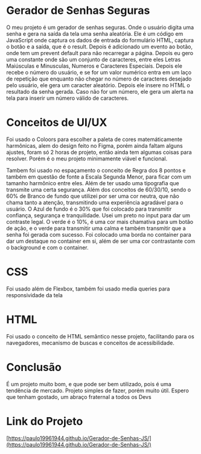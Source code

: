 # Gerador de Senhas Seguras

O meu projeto é um gerador de senhas seguras. Onde o usuário digita uma senha e gera na saída da tela uma senha aleatória. Ele é um código em JavaScript onde captura os dados de entrada do formulário HTML, captura o botão e a saída, que é o result. Depois é adicionado um evento ao botão, onde tem um prevent default para não recarregar a página. Depois eu gero uma constante onde são um conjunto de caracteres, entre eles Letras Maiúsculas e Minusculas, Numeros e Caracteres Especiais. Depois ele recebe o número do usuário, e se for um valor numérico entra em um laço de repetição que enquanto não chegar no número de caracteres desejado pelo usuário, ele gera um caracter aleatório. Depois ele insere no HTML o resultado da senha gerada. Caso não for um número, ele gera um alerta na tela para inserir um número válido de caracteres.

# Conceitos de UI/UX

Foi usado o Coloors para escolher a paleta de cores matemáticamente harmônicas, alem do design feito no Figma, porém ainda faltam alguns ajustes, foram só 2 horas de projeto, então ainda tem algumas coisas para resolver. Porém é o meu projeto minimamente viável e funcional. 

Tambem foi usado no espaçamento o conceito de Regra dos 8 pontos e também em questão de fonte a Escala Segunda Menor, para ficar com um tamanho harmônico entre eles. Além de ter usado uma tipografia que transmite uma certa segurança. Além dos conceitos de 60/30/10, sendo o 60% de Branco de fundo que utilizei por ser uma cor neutra, que não chama tanto a atenção, transmitindo uma experiência agradável para o usuário. O Azul de fundo é o 30% que foi colocado para transmitir confiança, segurança e tranquilidade. Usei um preto no input para dar um contraste legal. O verde é o 10%, é uma cor mais chamativa para um botão de ação, e o verde para transmitir uma calma e também transmitir que a senha foi gerada com sucesso. Foi colocado uma borda no container para dar um destaque no container em si, além de ser uma cor contrastante com o background e com o container.

# CSS

Foi usado além de Flexbox, também foi usado media queries para responsividade da tela

# HTML

Foi usado o conceito de HTML semântico nesse projeto, facilitando para os navegadores, mecanismo de buscas e conceitos de acessibilidade.

# Conclusão

É um projeto muito bom, e que pode ser bem utilizado, pois é uma tendência de mercado. Projeto simples de fazer, porém muito útil. Espero que tenham gostado, um abraço fraternal a todos os Devs

# Link do Projeto

[https://paulo19961944.github.io/Gerador-de-Senhas-JS/](https://paulo19961944.github.io/Gerador-de-Senhas-JS/)
